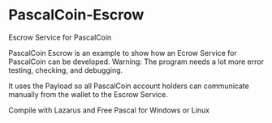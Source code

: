 # PascalCoin-Escrow
Escrow Service for PascalCoin

PascalCoin Escrow is an example to show how an Ecrow Service for PascalCoin can be developed. 
Warning: The program needs a lot more error testing, checking, and debugging.

It uses the Payload so all PascalCoin account holders can communicate manually from the wallet to the Escrow Service.

Compile with Lazarus and Free Pascal for Windows or Linux

